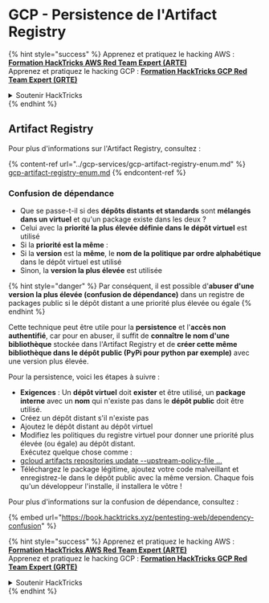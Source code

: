 # GCP - Persistence de l'Artifact Registry

{% hint style="success" %}
Apprenez et pratiquez le hacking AWS :<img src="../../../.gitbook/assets/image (1).png" alt="" data-size="line">[**Formation HackTricks AWS Red Team Expert (ARTE)**](https://training.hacktricks.xyz/courses/arte)<img src="../../../.gitbook/assets/image (1).png" alt="" data-size="line">\
Apprenez et pratiquez le hacking GCP : <img src="../../../.gitbook/assets/image (2).png" alt="" data-size="line">[**Formation HackTricks GCP Red Team Expert (GRTE)**<img src="../../../.gitbook/assets/image (2).png" alt="" data-size="line">](https://training.hacktricks.xyz/courses/grte)

<details>

<summary>Soutenir HackTricks</summary>

* Consultez les [**plans d'abonnement**](https://github.com/sponsors/carlospolop) !
* **Rejoignez le** 💬 [**groupe Discord**](https://discord.gg/hRep4RUj7f) ou le [**groupe telegram**](https://t.me/peass) ou **suivez-nous sur** **Twitter** 🐦 [**@hacktricks\_live**](https://twitter.com/hacktricks\_live)**.**
* **Partagez des astuces de hacking en soumettant des PRs aux** [**HackTricks**](https://github.com/carlospolop/hacktricks) et [**HackTricks Cloud**](https://github.com/carlospolop/hacktricks-cloud) dépôts github.

</details>
{% endhint %}

## Artifact Registry

Pour plus d'informations sur l'Artifact Registry, consultez :

{% content-ref url="../gcp-services/gcp-artifact-registry-enum.md" %}
[gcp-artifact-registry-enum.md](../gcp-services/gcp-artifact-registry-enum.md)
{% endcontent-ref %}

### Confusion de dépendance

* Que se passe-t-il si des **dépôts distants et standards** sont **mélangés dans un virtuel** et qu'un package existe dans les deux ?
* Celui avec la **priorité la plus élevée définie dans le dépôt virtuel** est utilisé
* Si la **priorité est la même** :
* Si la **version** est la **même**, le **nom de la politique par ordre alphabétique** dans le dépôt virtuel est utilisé
* Sinon, la **version la plus élevée** est utilisée

{% hint style="danger" %}
Par conséquent, il est possible d'**abuser d'une version la plus élevée (confusion de dépendance)** dans un registre de packages public si le dépôt distant a une priorité plus élevée ou égale
{% endhint %}

Cette technique peut être utile pour la **persistence** et l'**accès non authentifié**, car pour en abuser, il suffit de **connaître le nom d'une bibliothèque** stockée dans l'Artifact Registry et de **créer cette même bibliothèque dans le dépôt public (PyPi pour python par exemple)** avec une version plus élevée.

Pour la persistence, voici les étapes à suivre :

* **Exigences** : Un **dépôt virtuel** doit **exister** et être utilisé, un **package interne** avec un **nom** qui n'existe pas dans le **dépôt public** doit être utilisé.
* Créez un dépôt distant s'il n'existe pas
* Ajoutez le dépôt distant au dépôt virtuel
* Modifiez les politiques du registre virtuel pour donner une priorité plus élevée (ou égale) au dépôt distant.\
Exécutez quelque chose comme :
* [gcloud artifacts repositories update --upstream-policy-file ...](https://cloud.google.com/sdk/gcloud/reference/artifacts/repositories/update#--upstream-policy-file)
* Téléchargez le package légitime, ajoutez votre code malveillant et enregistrez-le dans le dépôt public avec la même version. Chaque fois qu'un développeur l'installe, il installera le vôtre !

Pour plus d'informations sur la confusion de dépendance, consultez :

{% embed url="https://book.hacktricks.xyz/pentesting-web/dependency-confusion" %}

{% hint style="success" %}
Apprenez et pratiquez le hacking AWS :<img src="../../../.gitbook/assets/image (1).png" alt="" data-size="line">[**Formation HackTricks AWS Red Team Expert (ARTE)**](https://training.hacktricks.xyz/courses/arte)<img src="../../../.gitbook/assets/image (1).png" alt="" data-size="line">\
Apprenez et pratiquez le hacking GCP : <img src="../../../.gitbook/assets/image (2).png" alt="" data-size="line">[**Formation HackTricks GCP Red Team Expert (GRTE)**<img src="../../../.gitbook/assets/image (2).png" alt="" data-size="line">](https://training.hacktricks.xyz/courses/grte)

<details>

<summary>Soutenir HackTricks</summary>

* Consultez les [**plans d'abonnement**](https://github.com/sponsors/carlospolop) !
* **Rejoignez le** 💬 [**groupe Discord**](https://discord.gg/hRep4RUj7f) ou le [**groupe telegram**](https://t.me/peass) ou **suivez-nous sur** **Twitter** 🐦 [**@hacktricks\_live**](https://twitter.com/hacktricks\_live)**.**
* **Partagez des astuces de hacking en soumettant des PRs aux** [**HackTricks**](https://github.com/carlospolop/hacktricks) et [**HackTricks Cloud**](https://github.com/carlospolop/hacktricks-cloud) dépôts github.

</details>
{% endhint %}
